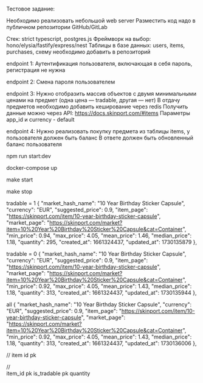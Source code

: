 Тестовое задание:

Необходимо реализовать небольшой web server
Разместить код надо в публичном репозитории GitHub/GitLab

Стек: strict typescript, postgres.js
Фреймворк на выбор: hono/elysia/fastify/express/nest
Таблицы в базе данных: users, items, purchases, схему необходимо добавить в репозиторий

endpoint 1:
Аутентификация пользователя, включающая в себя пароль, регистрация не нужна

endpoint 2:
Смена пароля пользователем

endpoint 3:
Нужно отобразить массив объектов с двумя минимальными ценами на предмет (одна цена — tradable, другая — нет)
В отдачу предметов необходимо добавить кеширование через redis
Получить данные можно через API: https://docs.skinport.com/#items
Параметры app_id и currency - default

endpoint 4:
Нужно реализовать покупку предмета из таблицы items, у пользователя должен быть баланс
В ответе должен быть обновленный баланс пользователя

npm run start:dev

docker-compose up

make start

make stop



tradable = 1
{
  "market_hash_name": "10 Year Birthday Sticker Capsule",
  "currency": "EUR",
  "suggested_price": 0.9,
  "item_page": "https://skinport.com/item/10-year-birthday-sticker-capsule",
  "market_page": "https://skinport.com/market?item=10%20Year%20Birthday%20Sticker%20Capsule&cat=Container",
  "min_price": 0.94,
  "max_price": 4.05,
  "mean_price": 1.46,
  "median_price": 1.18,
  "quantity": 295,
  "created_at": 1661324437,
  "updated_at": 1730135879
},


tradable = 0
{
  "market_hash_name": "10 Year Birthday Sticker Capsule",
  "currency": "EUR",
  "suggested_price": 0.9,
  "item_page": "https://skinport.com/item/10-year-birthday-sticker-capsule",
  "market_page": "https://skinport.com/market?item=10%20Year%20Birthday%20Sticker%20Capsule&cat=Container",
  "min_price": 0.92,
  "max_price": 4.05,
  "mean_price": 1.43,
  "median_price": 1.18,
  "quantity": 313,
  "created_at": 1661324437,
  "updated_at": 1730135944
}, 

 
all
{
  "market_hash_name": "10 Year Birthday Sticker Capsule",
  "currency": "EUR",
  "suggested_price": 0.9,
  "item_page": "https://skinport.com/item/10-year-birthday-sticker-capsule",
  "market_page": "https://skinport.com/market?item=10%20Year%20Birthday%20Sticker%20Capsule&cat=Container",
  "min_price": 0.92,
  "max_price": 4.05,
  "mean_price": 1.43,
  "median_price": 1.18,
  "quantity": 313,
  "created_at": 1661324437,
  "updated_at": 1730136006
},


// item
id pk

//  
item_id pk
is_tradable pk
quantity

